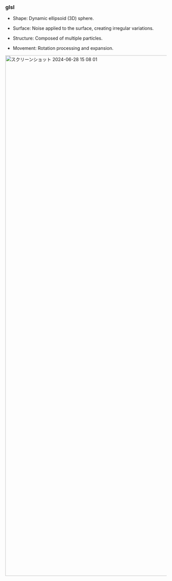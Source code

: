 ### glsl

- Shape: Dynamic ellipsoid (3D) sphere.
* Surface: Noise applied to the surface, creating irregular variations.
+ Structure: Composed of multiple particles.
- Movement: Rotation processing and expansion.

<img width="1620" alt="スクリーンショット 2024-06-28 15 08 01" src="https://github.com/testuroo/sample/assets/145014365/58818e46-62ba-438b-be63-a0a200b57565">
